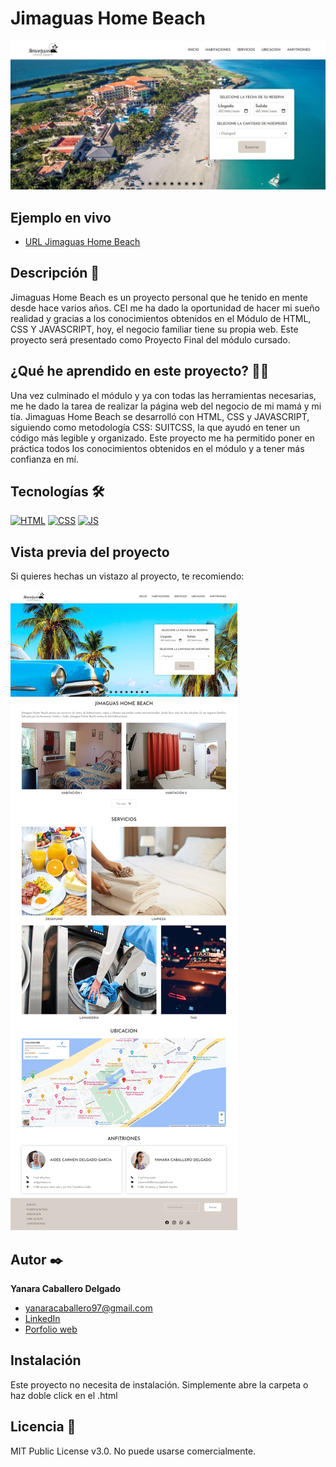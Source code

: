 # Jimaguas Home Beach
![Imagen del proyecto](https://github.com/yanaracd/jimaguas_home_beach/blob/main/assets/img_project/home_project.jpg)

## Ejemplo en vivo
- [URL Jimaguas Home Beach](https://yanaracd.github.io/jimaguas_home_beach/)

## Descripción 📑

Jimaguas Home Beach es un proyecto personal que he tenido en mente desde hace varios años. CEI me ha dado la oportunidad de hacer mi sueño realidad y gracias a los conocimientos obtenidos en el Módulo de HTML, CSS Y JAVASCRIPT, hoy, el negocio familiar tiene su propia web. Este proyecto será presentado como Proyecto Final del módulo cursado.

## ¿Qué he aprendido en este proyecto? 🙇🏻 

Una vez culminado el módulo y ya con todas las herramientas necesarias, me he dado la tarea de realizar la página web del negocio de mi mamá y mi tía. Jimaguas Home Beach se desarrolló con HTML, CSS y JAVASCRIPT, siguiendo como metodología CSS: SUITCSS, la que ayudó en tener un código más legible y organizado. Este proyecto me ha permitido poner en práctica todos los conocimientos obtenidos en el módulo y a tener más confianza en mí.

## Tecnologías 🛠
<!-- Iconos sacados de: https://github.com/hendrasob/badges/blob/master/README.md y https://github.com/alexandresanlim/Badges4-README.md-Profile -->
[![HTML](https://img.shields.io/badge/HTML5-E34F26?style=for-the-badge&logo=html5&logoColor=white)](https://es.wikipedia.org/wiki/HTML5)
[![CSS](https://img.shields.io/badge/CSS3-1572B6?style=for-the-badge&logo=css3&logoColor=white)](https://es.wikipedia.org/wiki/CSS)
[![JS](https://img.shields.io/badge/JavaScript-F7DF1E?style=for-the-badge&logo=javascript&logoColor=black)](https://es.wikipedia.org/wiki/JavaScript)

## Vista previa del proyecto
Si quieres hechas un vistazo al proyecto, te recomiendo:

![Captura del proyecto](https://github.com/yanaracd/jimaguas_home_beach/blob/main/assets/img_project/page_project.jpg)

## Autor ✒️
**Yanara Caballero Delgado**

* [yanaracaballero97@gmail.com](yanaracaballero97@gmail.com)
* [LinkedIn](https://www.linkedin.com/in/yanaracaballero97/)
* [Porfolio web](https://github.com/yanaracd)

## Instalación 
Este proyecto no necesita de instalación. Simplemente abre la carpeta o haz doble click en el .html
  
## Licencia 📄
MIT Public License v3.0. No puede usarse comercialmente.
 
